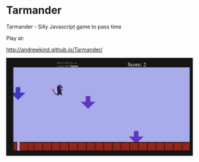 # Tarmander
Tarmander - Silly Javascript game to pass time

Play at:

http://andrewkind.github.io/Tarmander/

![Tarmander](/tarmander.png)
